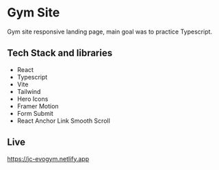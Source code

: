 # Gym Site

Gym site responsive landing page, main goal was to practice Typescript.

## Tech Stack and libraries

- React
- Typescript
- Vite 
- Tailwind
- Hero Icons
- Framer Motion 
- Form Submit
- React Anchor Link Smooth Scroll


## Live

https://jc-evogym.netlify.app

